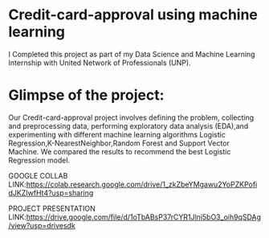 # Credit-card-approval using machine learning
I Completed this project as part of my Data Science and Machine Learning Internship with United Network of Professionals (UNP). 
# Glimpse of the project:
Our Credit-card-approval project involves defining the problem, collecting and preprocessing data, performing exploratory data analysis (EDA),and
experimenting with different machine learning algorithms Logistic Regression,K-NearestNeighbor,Random Forest and Support Vector Machine.
We compared the results to recommend the best Logistic Regression model.




GOOGLE COLLAB LINK:https://colab.research.google.com/drive/1_zkZbeYMgawu2YoPZKPofidJKZIwfHt4?usp=sharing

PROJECT PRESENTATION LINK:https://drive.google.com/file/d/1oTbABsP37rCYR1Jlni5bO3_oih9qSDAg/view?usp=drivesdk

